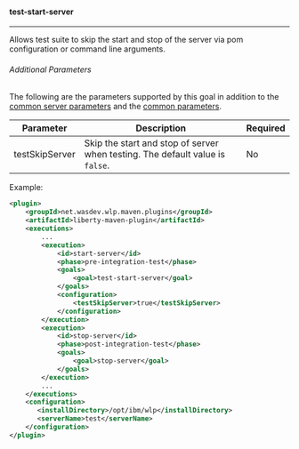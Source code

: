 #### test-start-server
---
Allows test suite to skip the start and stop of the server via pom configuration or command line arguments.

###### Additional Parameters

The following are the parameters supported by this goal in addition to the [common server parameters](common-server-parameters.md#common-server-parameters) and the [common parameters](common-parameters.md#common-parameters).

| Parameter | Description | Required |
| --------  | ----------- | -------  |
| testSkipServer | Skip the start and stop of server when testing. The default value is `false`. | No |

Example:
```xml
<plugin>
    <groupId>net.wasdev.wlp.maven.plugins</groupId>
    <artifactId>liberty-maven-plugin</artifactId>
    <executions>
        ...
        <execution>
            <id>start-server</id>
            <phase>pre-integration-test</phase>
            <goals>
                <goal>test-start-server</goal>
            </goals>
            <configuration>
                <testSkipServer>true</testSkipServer>
            </configuration>
        </execution>
        <execution>
            <id>stop-server</id>
            <phase>post-integration-test</phase>
            <goals>
                <goal>stop-server</goal>
            </goals>
        </execution>
        ...
    </executions>
    <configuration>
       <installDirectory>/opt/ibm/wlp</installDirectory>
       <serverName>test</serverName>
    </configuration>
</plugin>
```

